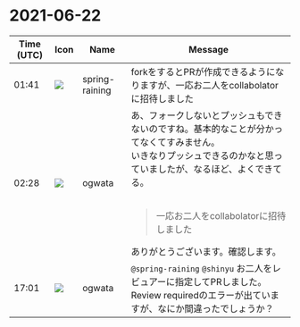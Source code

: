 # 2021-06-22

|Time (UTC)|Icon|Name|Message|
|---|---|---|---|
|01:41|![](https://secure.gravatar.com/avatar/1ac180f0868137292905c311b5fff781.jpg?s=72&d=https%3A%2F%2Fa.slack-edge.com%2Fdf10d%2Fimg%2Favatars%2Fava_0021-72.png)|spring-raining|forkをするとPRが作成できるようになりますが、一応お二人をcollabolatorに招待しました|
|02:28|![](https://avatars.slack-edge.com/2019-11-22/845042642576_070441337abaca9fb7b3_72.png)|ogwata|あ、フォークしないとプッシュもできないのですね。基本的なことが分かってなくてすみません。<br>いきなりプッシュできるのかなと思っていましたが、なるほど、よくできてる。<br><br><blockquote>一応お二人をcollabolatorに招待しました</blockquote>ありがとうございます。確認します。|
|17:01|![](https://avatars.slack-edge.com/2019-11-22/845042642576_070441337abaca9fb7b3_72.png)|ogwata|`@spring-raining` `@shinyu` お二人をレビュアーに指定してPRしました。<br>Review requiredのエラーが出ていますが、なにか間違ったでしょうか？|
